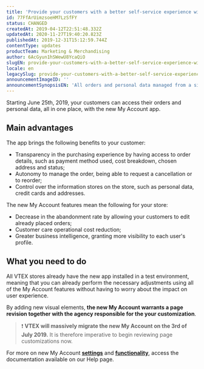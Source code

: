 ```yaml
---
title: 'Provide your customers with a better self-service experience with the new My Account'
id: 77FfArUimzsoeHM7LzSfFY
status: CHANGED
createdAt: 2019-04-12T22:51:48.332Z
updatedAt: 2020-11-27T19:40:20.823Z
publishedAt: 2019-12-31T15:12:59.744Z
contentType: updates
productTeam: Marketing & Merchandising
author: 6AcGyun1hSWewU8YcaQiO
slugEN: provide-your-customers-with-a-better-self-service-experience-with-the-new-my-account
locale: en
legacySlug: provide-your-customers-with-a-better-self-service-experience-with-the-new-my-account
announcementImageID: ''
announcementSynopsisEN: 'All orders and personal data managed from a single place.'
---
```


Starting June 25th, 2019, your customers can access their orders and personal data, all in one place, with the new My Account app.

## Main advantages

The app brings the following benefits to your customer:

- Transparency in the purchasing experience by having access to order details, such as payment method used, cost breakdown, chosen address and status;
- Autonomy to manage the order, being able to request a cancellation or to reorder;
- Control over the information stores on the store, such as personal data, credit cards and addresses.

The new My Account features mean the following for your store:

- Decrease in the abandonment rate by allowing your customers to edit already placed orders;
- Customer care operational cost reduction;
- Greater business intelligence, granting more visibility to each user's profile.


## What you need to do

All VTEX stores already have the new app installed in a test environment, meaning that you can already perform the necessary adjustments using all of the My Account features without having to worry about the impact on user experience.

By adding new visual elements, __the new My Account warrants a page revision together with the agency responsible for the your customization__. 

> ❗ **VTEX will massively migrate the new My Account on the 3rd of July 2019.** It is therefore imperative to begin reviewing page customizations now.

For more on new My Account __[settings](https://help.vtex.com/en/tutorial/setting-up-my-account--23Ayv5D6b86UBnYfoXqZL1)__ and __[functionality](https://help.vtex.com/en/tutorial/how-does-my-account-work--2BQ3GiqhqGJTXsWVuio3Xh)__, access the documentation available on our Help page.

